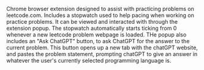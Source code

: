 Chrome browser extension designed to assist with practicing problems on leetcode.com.
Includes a stopwatch used to help pacing when working on practice problems.
It can be viewed and interacted with through the extension popup.
The stopwatch automatically starts ticking from 0 whenever a new leetcode problem webpage is loaded.
THe popup also includes an "Ask ChatGPT" button, to ask ChatGPT for the answer to the current problem.
This button opens up a new tab with the chatGPT website, and pastes the problem statement,
prompting chatGPT to give an answer in whatever the user's currently selected programming language is.